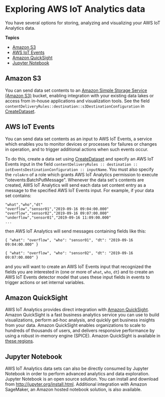 # Exploring AWS IoT Analytics data<a name="explore-data"></a>

You have several options for storing, analyzing and visualizing your AWS IoT Analytics data\.

**Topics**
+ [Amazon S3](#amazon-s3)
+ [AWS IoT Events](#aws-iot-events)
+ [Amazon QuickSight](#quicksight)
+ [Jupyter Notebook](#jupyter-noteboo)

## Amazon S3<a name="amazon-s3"></a>

You can send data set contents to an [Amazon Simple Storage Service \(Amazon S3\)](https://docs.aws.amazon.com/AmazonS3/latest/gsg/GetStartedWithS3.html) bucket, enabling integration with your existing data lakes or access from in\-house applications and visualization tools\. See the field `contentDeliveryRules::destination::s3DestinationConfiguration` in [CreateDataset](https://docs.aws.amazon.com/iotanalytics/latest/userguide/api.html#cli-iotanalytics-createdataset)\. 

## AWS IoT Events<a name="aws-iot-events"></a>

You can send data set contents as an input to AWS IoT Events, a service which enables you to monitor devices or processes for failures or changes in operation, and to trigger additional actions when such events occur\.

To do this, create a data set using [CreateDataset](https://docs.aws.amazon.com/iotanalytics/latest/userguide/api.html#cli-iotanalytics-createdataset) and specify an AWS IoT Events input in the field `contentDeliveryRules :: destination :: iotEventsDestinationConfiguration :: inputName`\. You must also specify the `roleArn` of a role which grants AWS IoT Analytics permission to execute "iotevents:BatchPutMessage"\. Whenever the data set's contents are created, AWS IoT Analytics will send each data set content entry as a message to the specified AWS IoT Events input\. For example, if your data set contains:

```
"what","who","dt"
"overflow","sensor01","2019-09-16 09:04:00.000"
"overflow","sensor02","2019-09-16 09:07:00.000"
"underflow","sensor01","2019-09-16 11:09:00.000"
...
```

then AWS IoT Analytics will send messages containing fields like this:

```
{ "what": "overflow", "who": "sensor01", "dt": "2019-09-16 09:04:00.000" }
```

```
{ "what": "overflow", "who": "sensor02", "dt": "2019-09-16 09:07:00.000" }
```

and you will want to create an AWS IoT Events input that recognized the fields you are interested in \(one or more of `what`, `who`, `dt`\) and to create an AWS IoT Events detector model that uses these input fields in events to trigger actions or set internal variables\. 

## Amazon QuickSight<a name="quicksight"></a>

AWS IoT Analytics provides direct integration with [Amazon QuickSight](https://aws.amazon.com/quicksight/)\. Amazon QuickSight is a fast business analytics service you can use to build visualizations, perform ad\-hoc analysis, and quickly get business insights from your data\. Amazon QuickSight enables organizations to scale to hundreds of thousands of users, and delivers responsive performance by using a robust in\-memory engine \(SPICE\)\. Amazon QuickSight is available in [these regions](https://docs.aws.amazon.com/general/latest/gr/quicksight.html)\. 

## Jupyter Notebook<a name="jupyter-noteboo"></a>

AWS IoT Analytics data sets can also be directly consumed by Jupyter Notebook in order to perform advanced analytics and data exploration\. Jupyter Notebook is an open source solution\. You can install and download from [http://jupyter\.org/install\.html](https://jupyter.org/install.html)\. Additional integration with Amazon SageMaker, an Amazon hosted notebook solution, is also available\. 